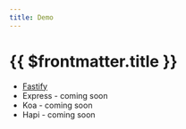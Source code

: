 ```yaml
---
title: Demo
---
```


# {{ $frontmatter.title }}

- [Fastify](https://github.com/lacherogwu/http-rpc/tree/main/demo/fastify)
- Express - coming soon
- Koa - coming soon
- Hapi - coming soon
